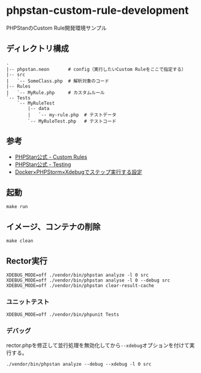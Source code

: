 # phpstan-custom-rule-development
PHPStanのCustom Rule開発環境サンプル

## ディレクトリ構成
```
.
|-- phpstan.neon       # config（実行したいCustom Ruleをここで指定する）
|-- src                  
|   `-- SomeClass.php  # 解析対象のコード
|-- Rules
|   `-- MyRule.php     # カスタムルール
`-- Tests
    `-- MyRuleTest
        |-- data
        |   `-- my-rule.php  # テストデータ
        `-- MyRuleTest.php   # テストコード
```

## 参考
- [PHPStan公式 - Custom Rules](https://phpstan.org/developing-extensions/rules)
- [PHPStan公式 - Testing](https://phpstan.org/developing-extensions/testing)
- [Docker×PHPStorm×Xdebugでステップ実行する設定](https://zenn.dev/micronn/articles/5f3cd1d94f99fd)

## 起動
```
make run
```

## イメージ、コンテナの削除
```
make clean
```

## Rector実行
```
XDEBUG_MODE=off ./vendor/bin/phpstan analyze -l 0 src
XDEBUG_MODE=off ./vendor/bin/phpstan analyse -l 0 --debug src
XDEBUG_MODE=off ./vendor/bin/phpstan clear-result-cache
```

### ユニットテスト
```
XDEBUG_MODE=off ./vendor/bin/phpunit Tests
```

### デバッグ
rector.phpを修正して並行処理を無効化してから`--xdebug`オプションを付けて実行する。
```
./vendor/bin/phpstan analyze --debug --xdebug -l 0 src 
```